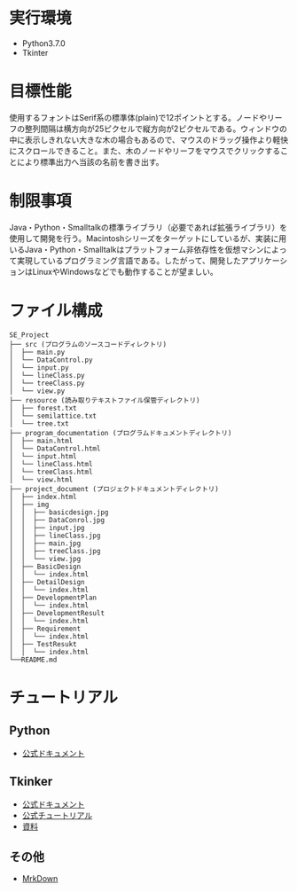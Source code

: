 # 実行環境
- Python3.7.0
- Tkinter

# 目標性能
使用するフォントはSerif系の標準体(plain)で12ポイントとする。ノードやリーフの整列間隔は横方向が25ピクセルで縦方向が2ピクセルである。ウィンドウの中に表示しきれない大きな木の場合もあるので、マウスのドラッグ操作より軽快にスクロールできること。また、木のノードやリーフをマウスでクリックすることにより標準出力へ当該の名前を書き出す。

# 制限事項
Java・Python・Smalltalkの標準ライブラリ（必要であれば拡張ライブラリ）を使用して開発を行う。Macintoshシリーズをターゲットにしているが、実装に用いるJava・Python・Smalltalkはプラットフォーム非依存性を仮想マシンによって実現しているプログラミング言語である。したがって、開発したアプリケーションはLinuxやWindowsなどでも動作することが望ましい。

# ファイル構成
```
SE_Project
├── src (プログラムのソースコードディレクトリ)
│  ├── main.py
│  └── DataControl.py
│  └── input.py
│  └── lineClass.py
│  └── treeClass.py
│  └── view.py
├── resource (読み取りテキストファイル保管ディレクトリ)
│  ├── forest.txt
│  └── semilattice.txt
│  └── tree.txt
├── program_documentation (プログラムドキュメントディレクトリ)
│  ├── main.html
│  └── DataControl.html
│  └── input.html
│  └── lineClass.html
│  └── treeClass.html
│  └── view.html
├── project_document (プロジェクトドキュメントディレクトリ)
│  ├── index.html
│  ├── img
│  │  ├── basicdesign.jpg
│  │  ├── DataConrol.jpg
│  │  ├── input.jpg
│  │  ├── lineClass.jpg
│  │  ├── main.jpg
│  │  ├── treeClass.jpg
│  │  └── view.jpg
│  ├── BasicDesign
│  │  └── index.html
│  ├── DetailDesign
│  │  └── index.html
│  ├── DevelopmentPlan
│  │  └── index.html
│  ├── DevelopmentResult
│  │  └── index.html
│  ├── Requirement
│  │  └── index.html
│  ├── TestResukt
│  │  └── index.html
└──README.md
```

# チュートリアル
## Python
- [公式ドキュメント](https://docs.python.org/ja/3.7/)
## Tkinker
- [公式ドキュメント](https://docs.python.org/ja/3/library/tkinter.html)
- [公式チュートリアル](https://tkdocs.com/tutorial/index.html)
- [資料](https://nnahito.gitbooks.io/tkinter/content)
## その他
- [MrkDown](https://qiita.com/kamorits/items/6f342da395ad57468ae3)